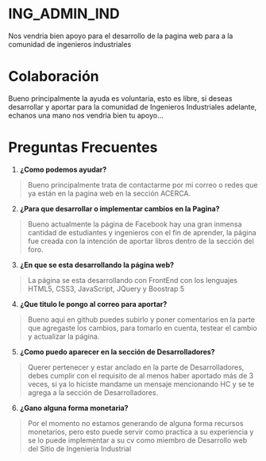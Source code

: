 # ING_ADMIN_IND
Nos vendria bien apoyo para el desarrollo de la pagina web para a la comunidad de ingenieros industriales

# Colaboración
Bueno principalmente la ayuda es voluntaria, esto es libre, si deseas desarrollar y aportar para la comunidad de Ingenieros Industriales adelante, echanos una mano nos vendria bien tu apoyo...

# Preguntas Frecuentes
1. **¿Como podemos ayudar?**
>Bueno principalmente trata de contactarme por mi correo o redes que ya están en la pagina web en la sección ACERCA.

2. **¿Para que desarrollar o implementar cambios en la Pagina?**
>Bueno actualmente la página de Facebook hay una gran inmensa cantidad de estudiantes y ingenieros con el fin de aprender, la página fue creada con la intención de aportar libros dentro de la sección del foro.

3. **¿En que se esta desarrollando la página web?**
>La página se esta desarrollando con FrontEnd con los lenguajes HTML5, CSS3, JavaScript, JQuery y Boostrap 5

4. **¿Que titulo le pongo al correo para aportar?**
>Bueno aqui en github puedes subirlo y poner comentarios en la parte que agregaste los cambios, para tomarlo en cuenta, testear el cambio y actualizar la página.

5. **¿Como puedo aparecer en la sección de Desarrolladores?**
>Querer pertenecer y estar anclado en la parte de Desarrolladores, debes cumplir con el requisito de al menos haber aportado más de 3 veces, 
si ya lo hiciste mandame un mensaje mencionando HC y se te agrega a la sección de Desarrolladores.

6. **¿Gano alguna forma monetaria?**
>Por el momento no estamos generando de alguna forma recursos monetarios, pero esto puede servir como practica a su experiencia y se lo puede implementar a su cv como
miembro de Desarrollo web del Sitio de Ingenieria Industrial
